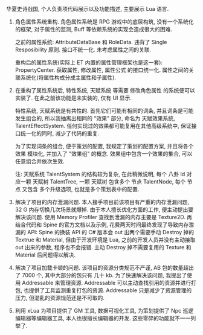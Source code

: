 华夏史诗战国, 个人负责项代码展示以及功能描述, 主要展示 Lua 语言. 

1. 角色属性系统重构. 角色属性系统是 RPG 游戏中的底层构筑, 没有一个系统化的框架, 对于属性的监测, Buff 等依赖系统的实现会造成很大的困难. 

   之前的属性系统: AttributeDataBase 和 RoleData. 违背了 Single Resposibility 原则. 接口不统一化. 未考虑属性之间的关联. 

   重构后的属性系统(实际上 ET 内置的属性管理框架也是这一套): PropertyCenter. 获取属性, 修改属性, 属性公式 的接口统一化. 属性之间的关联系统化(将属性构成分成主属性和子属性). 


2. 在重构了属性系统后, 特性系统, 天赋系统 等需要 修改角色属性 的系统便可以实装了. 在此之前该功能是未实装的, 仅有 UI 显示. 

   特性系统, 天赋系统是有共性的. 首先它们可能有相同的词条, 并且词条是可能发生组合的, 所以我抽离出相同的 "效果" 部分, 命名为 天赋效果系统, TalentEffectSystem. 任何实现过的效果都可能复用在其他高级系统中, 保证接口统一化的同时, 减少了代码的重复. 

   为了实现词条的组合, 便于策划的配置, 我规定了策划的配置方案, 并且将各个效果 模块化, 并加入了 "效果组" 的概念. 效果组中包含一个效果的集合, 可以任意组合并依次生效. 

   注: 天赋系统 TalentSystem 的结构较为复杂, 在此稍微说明, 每个 八卦 Id 对应一颗 天赋树 TalentTree, 一颗 天赋树 包含多个 节点 TalentNode, 每个 节点 又包含 多个升级选项, 也就是多个策划表中的配置. 


3. 解决了项目的内存泄漏问题. 本人接手项目前该项目有严重的内存泄漏问题, 32 G 内存切换几次场景就爆掉. 由于本人擅长优化方面的工作, 便主动提出要解决该问题. 使用 Memory Profiler 查找到泄漏的内存主要是 Texture2D. 再结合代码和 Spine 的官方文档以及示例, 花费两天时间最终发现了导致内存泄漏的 API: Spine 的换装 API 的 C# 版本会 out 出两个需要手动 Destroy 掉的 Textrue 和 Material, 但由于开发环境是 Lua, 之前的开发人员并没有主动接取 out 出来的参数, 程序也不会报错. 主动 Destroy 掉不需要复用的 Texture 和 Material 后问题得以解决. 


4. 解决了项目加载卡顿的问题. 该项目的资源分类规范不严谨, AB 包的数量超出了 7000 个, 其中大部分的包只有 几十 kb. 为了快速解决该问题, 我提出了使用 Addressable 来管理资源. Addressable 可以主动查找引用的资源并进行打包, 也提供了工具监测重复打包的资源. Addressable 只是减少了资源管理的压力, 但混乱的资源规范还是不可取的. 


5. 利用 xLua 为项目提供了 GM 工具, 数据可视化工具, 为策划提供了 Npc 巡逻编辑器等编辑器工具, 本人也很擅长编辑器的开发. 这些零碎的功能就不一一列举了. 
